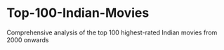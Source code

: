 # Top-100-Indian-Movies
Comprehensive analysis of the top 100 highest-rated Indian movies from 2000 onwards
